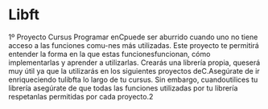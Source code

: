 # Libft
1º Proyecto Cursus
Programar enCpuede ser aburrido cuando uno no tiene acceso a las funciones comu-nes más utilizadas. Este proyecto te permitirá entender la forma en la que estas funcionesfuncionan, cómo implementarlas y aprender a utilizarlas. Crearás una librería propia, queserá muy útil ya que la utilizarás en los siguientes proyectos deC.Asegúrate de ir enriqueciendo tulibfta lo largo de tu cursus. Sin embargo, cuandoutilices tu librería asegúrate de que todas las funciones utilizadas por tu librería respetanlas permitidas por cada proyecto.2
